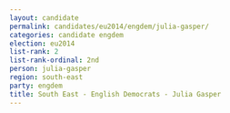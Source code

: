 ```yaml
---
layout: candidate
permalink: candidates/eu2014/engdem/julia-gasper/
categories: candidate engdem
election: eu2014
list-rank: 2
list-rank-ordinal: 2nd
person: julia-gasper
region: south-east
party: engdem
title: South East - English Democrats - Julia Gasper
---
```

